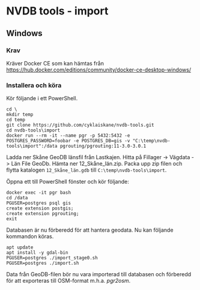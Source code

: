 # NVDB tools - import

## Windows

### Krav

Kräver Docker CE som kan hämtas från https://hub.docker.com/editions/community/docker-ce-desktop-windows/

### Installera och köra

Kör följande i ett PowerShell.

```shell
cd \
mkdir temp
cd temp
git clone https://github.com/cyklaiskane/nvdb-tools.git
cd nvdb-tools\import
docker run --rm -it --name pgr -p 5432:5432 -e POSTGRES_PASSWORD=foobar -e POSTGRES_DB=gis -v "C:\temp\nvdb-tools\import":/data pgrouting/pgrouting:11-3.0-3.0.1
```

Ladda ner Skåne GeoDB länsfil från Lastkajen. Hitta på Fillager -> Vägdata -> Län File GeoDb. Hämta ner 12_Skåne_län.zip. Packa upp zip filen och flytta katalogen `12_Skåne_län.gdb` till `C:\temp\nvdb-tools\import`.

Öppna ett till PowerShell fönster och kör följande:

```shell
docker exec -it pgr bash
cd /data
PGUSER=postgres psql gis
create extension postgis;
create extension pgrouting;
exit
```

Databasen är nu förberedd för att hantera geodata. Nu kan följande kommandon köras.

```shell
apt update
apt install -y gdal-bin
PGUSER=postgres ./import_stage0.sh
PGUSER=postgres ./import.sh
```

Data från GeoDB-filen bör nu vara importerad till databasen och förberedd för att exporteras till OSM-format m.h.a. _pgr2osm_.
